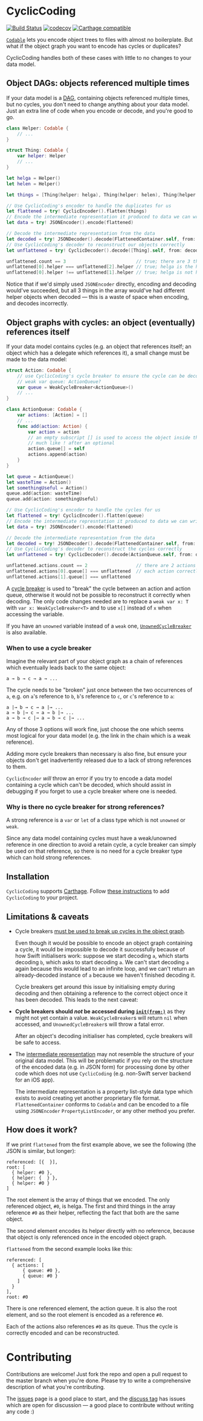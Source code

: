 # CyclicCoding

[![Build Status](https://travis-ci.com/greg/CyclicCoding.svg?token=j2mxyGDSpdggCDnpjKs3&branch=master)](https://travis-ci.com/greg/CyclicCoding)
[![codecov](https://codecov.io/gh/greg/CyclicCoding/branch/master/graph/badge.svg)](https://codecov.io/gh/greg/CyclicCoding)
[![Carthage compatible](https://img.shields.io/badge/Carthage-compatible-4BC51D.svg?style=flat)](https://github.com/Carthage/Carthage)

[`Codable`](https://developer.apple.com/documentation/swift/codable) lets you encode object trees to files with almost no boilerplate. But what if the object graph you want to encode has cycles or duplicates?

CyclicCoding handles both of these cases with little to no changes to your data model.

## Object DAGs: objects referenced multiple times

If your data model is a [DAG](https://en.wikipedia.org/wiki/Directed_acyclic_graph), containing objects referenced multiple times, but no cycles, you don't need to change anything about your data model.
Just an extra line of code when you encode or decode, and you're good to go.

```swift
class Helper: Codable {
    // ...
}

struct Thing: Codable {
    var helper: Helper
    // ...
}

let helga = Helper()
let helen = Helper()

let things = [Thing(helper: helga), Thing(helper: helen), Thing(helper: helga)]

// Use CyclicCoding's encoder to handle the duplicates for us
let flattened = try! CyclicEncoder().flatten(things)
// Encode the intermediate representation it produced to data we can write to a file
let data = try! JSONEncoder().encode(flattened)

// Decode the intermediate representation from the data
let decoded = try! JSONDecoder().decode(FlattenedContainer.self, from: data)
// Use CyclicCoding's decoder to reconstruct our objects correctly
let unflattened = try! CyclicDecoder().decode([Thing].self, from: decoded)

unflattened.count == 3                          // true; there are 3 things in the array
unflattened[0].helper === unflattened[2].helper // true; helga is the helper for both of these
unflattened[0].helper !== unflattened[1].helper // true; helga is not helen
```

Notice that if we'd simply used `JSONEncoder` directly, encoding and decoding would've succeeded, but all 3 things in the array would've had different helper objects when decoded — this is a waste of space when encoding, and decodes incorrectly.

## Object graphs with cycles: an object (eventually) references itself

If your data model contains cycles (e.g. an object that references itself; an object which has a delegate which references it), a small change must be made to the data model:

```swift
struct Action: Codable {
    // use CyclicCoding's cycle breaker to ensure the cycle can be decoded correctly
    // weak var queue: ActionQueue?
    var queue = WeakCycleBreaker<ActionQueue>()
    // ...
}

class ActionQueue: Codable {
    var actions: [Action] = []
    // ...
    func add(action: Action) {
        var action = action
        // an empty subscript [] is used to access the object inside the cycle breaker,
        // much like ! after an optional
        action.queue[] = self
        actions.append(action)
    }
}

let queue = ActionQueue()
let wasteTime = Action()
let somethingUseful = Action()
queue.add(action: wasteTime)
queue.add(action: somethingUseful)

// Use CyclicCoding's encoder to handle the cycles for us
let flattened = try! CyclicEncoder().flatten(queue)
// Encode the intermediate represntation it produced to data we can write to a file
let data = try! JSONEncoder().encode(flattened)

// Decode the intermediate representation from the data
let decoded = try! JSONDecoder().decode(FlattenedContainer.self, from: data)
// Use CyclicCoding's decoder to reconstruct the cycles correctly
let unflattened = try! CyclicDecoder().decode(ActionQueue.self, from: decoded)

unflattened.actions.count == 2                  // there are 2 actions in the queue
unflattened.actions[0].queue[] === unflattened  // each action correctly references the queue, not a copy
unflattened.actions[1].queue[] === unflattened
```

A [cycle breaker](CyclicCoding/CycleBreaker.swift) is used to "break" the cycle between an action and action queue, otherwise it would not be possible to reconstruct it correctly when decoding.
The only code changes needed are to replace a `weak var x: T` with `var x: WeakCycleBreaker<T>` and to use `x[]` instead of `x` when accessing the variable.

If you have an `unowned` variable instead of a `weak` one, [`UnownedCycleBreaker`](CyclicCoding/CycleBreaker.swift) is also available.

### When to use a cycle breaker

Imagine the relevant part of your object graph as a chain of references which eventually leads back to the same object:

    a → b → c → a → ...

The cycle needs to be "broken" just once between the two occurrences of `a`, e.g. on `a`'s reference to `b`, `b`'s reference to `c`, or `c`'s reference to `a`:

    a |→ b → c → a |→ ...
    a → b |→ c → a → b |→ ...
    a → b → c |→ a → b → c |→ ...

Any of those 3 options will work fine, just choose the one which seems most logical for your data model (e.g. the link in the chain which is a weak reference).

Adding more cycle breakers than necessary is also fine, but ensure your objects don't get inadvertently released due to a lack of strong references to them.

`CyclicEncoder` _will_ throw an error if you try to encode a data model containing a cycle which can't be decoded, which should assist in debugging if you forget to use a cycle breaker where one is needed.

### Why is there no cycle breaker for strong references?

A strong reference is a `var` or `let` of a class type which is not `unowned` or `weak`.

Since any data model containing cycles must have a weak/unowned reference in one direction to avoid a retain cycle, a cycle breaker can simply be used on that reference, so there is no need for a cycle breaker type which can hold strong references.

## Installation

`CyclicCoding` supports [Carthage](https://github.com/Carthage/Carthage). Follow [these instructions](https://github.com/Carthage/Carthage#adding-frameworks-to-an-application) to add `CyclicCoding` to your project.

## Limitations & caveats

- Cycle breakers [must be used to break up cycles in the object graph](#when-to-use-a-cycle-breaker).

  Even though it would be possible to encode an object graph containing a cycle, it would be impossible to decode it successfully because of how Swift initialisers work: suppose we start decoding `a`, which starts decoding `b`, which asks to start decoding `a`. We can't start decoding `a` again because this would lead to an infinite loop, and we can't return an already-decoded instance of `a` because we haven't finished decoding it.

  Cycle breakers get around this issue by initialising empty during decoding and then obtaining a reference to the correct object once it has been decoded.
  This leads to the next caveat:

- **Cycle breakers should _not_ be accessed during [`init(from:)`](https://developer.apple.com/documentation/swift/decodable/2894081-init)** as they might not yet contain a value. `WeakCycleBreaker`s will return `nil` when accessed, and `UnownedCycleBreaker`s will throw a fatal error.

  After an object's decoding initialiser has completed, cycle breakers will be safe to access.

- The [intermediate representation](CyclicCoding/Primitive.swift) may not resemble the structure of your original data model. This will be problematic if you rely on the structure of the encoded data (e.g. in JSON form) for processing done by other code which does not use `CyclicCoding` (e.g. non-Swift server backend for an iOS app).

  The intermediate representation is a property list-style data type which exists to avoid creating yet another proprietary file format.
  `FlattenedContainer` conforms to `Codable` and can be encoded to a file using `JSONEncoder` `PropertyListEncoder`, or any other method you prefer.

## How does it work?

If we print `flattened` from the first example above, we see the following (the JSON is similar, but longer):

```
referenced: [{  }],
root: [
  { helper: #0 },
  { helper: {  } },
  { helper: #0 }
]
```

The root element is the array of things that we encoded. The only referenced object, `#0`, is helga.
The first and third things in the array reference `#0` as their helper, reflecting the fact that both are the same object.

The second element encodes its helper directly with no reference, because that object is only referenced once in the encoded object graph.

`flattened` from the second example looks like this:

```
referenced: [
  { actions: [
      { queue: #0 },
      { queue: #0 }
    ]
  }
],
root: #0
```

There is one referenced element, the action queue. It is also the root element, and so the root element is encoded as a reference `#0`.

Each of the actions also references `#0` as its queue. Thus the cycle is correctly encoded and can be reconstructed.

# Contributing

Contributions are welcome! Just fork the repo and open a pull request to the master branch when you're done. Please try to write a comprehensive description of what you're contributing.

The [issues](./issues) page is a good place to start, and the [discuss tag](./labels/discuss) has issues which are open for discussion — a good place to contribute without writing any code :)

